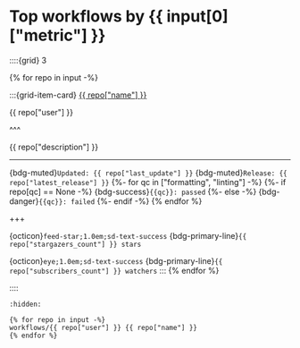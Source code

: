 # Top workflows by {{ input[0]["metric"] }}

::::{grid} 3

{% for repo in input -%}

:::{grid-item-card} [{{ repo["name"] }}](<workflows/{{ repo["md"] }}>)

{{ repo["user"] }}

^^^

{{ repo["description"] }}

---

{bdg-muted}`Updated: {{ repo["last_update"] }}`
{bdg-muted}`Release: {{ repo["latest_release"] }}`
{%- for qc in ["formatting", "linting"] -%}
    {%- if repo[qc] == None -%}
        {bdg-success}`{{qc}}: passed`
    {%- else -%}
        {bdg-danger}`{{qc}}: failed`
    {%- endif -%}
{% endfor %}

+++

{octicon}`feed-star;1.0em;sd-text-success`
{bdg-primary-line}`{{ repo["stargazers_count"] }} stars`

{octicon}`eye;1.0em;sd-text-success`
{bdg-primary-line}`{{ repo["subscribers_count"] }} watchers`
:::
{% endfor %}

::::

```{toctree}
:hidden:

{% for repo in input -%}
workflows/{{ repo["user"] }} {{ repo["name"] }}
{% endfor %}
```
